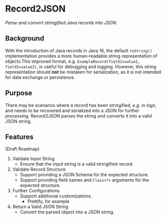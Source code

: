 # Record2JSON
_Parse and convert stringified Java records into JSON._

## Background
With the introduction of Java records in Java 16, the default `toString()` implementation provides a more human-readable string representation of objects.This improved format, e.g. `ExampleRecord(field1=value1, field2=value2)`, is useful for debugging and logging. However, this string representation should **not** be mistaken for serialization, as it is not intended for data exchange or persistence.

## Purpose
There may be scenarios where a record has been stringified, _e.g. in logs_, and needs to be recovered and serialized into a JSON for further processing. Record2JSON parses the string and converts it into a valid JSON string.

## Features
(Draft Roadmap)
1. Validate Input String
    - Ensure that the input string is a valid stringified record.
2. Validate Record Structure
    - Support providing a JSON Schema for the expected structure.
    - Support providing field names and `Class<?>` arguments for the expected structure.
3. Further Configurations
    - Support additional customizations.
      - Prettify, for example
4. Return a Valid JSON String
    - Convert the parsed object into a JSON string.
